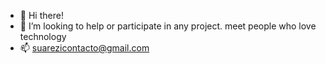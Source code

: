 - 👋 Hi there! 
- 💞️ I’m looking to help or participate in any project. meet people who love technology
- 📫 suarezicontacto@gmail.com


<!---
suarezignacio/suarezignacio is a ✨ special ✨ repository because its `README.md` (this file) appears on your GitHub profile.
You can click the Preview link to take a look at your changes.
--->
